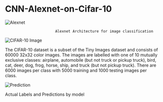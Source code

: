 # CNN-Alexnet-on-Cifar-10



![Alexnet](https://user-images.githubusercontent.com/81832778/126631433-5005a8e2-9160-47ee-8941-53052d0f2433.png)

                           Alexnet Architecture for image classification









![CIFAR-10 Image](https://user-images.githubusercontent.com/81832778/126631594-64133c30-5458-4b1b-af7f-9ba120a9d11a.jpg)








The CIFAR-10 dataset is a subset of the Tiny Images dataset and consists of 60000 32x32 color images. The images are labelled with one of 10 mutually exclusive classes: airplane, automobile (but not truck or pickup truck), bird, cat, deer, dog, frog, horse, ship, and truck (but not pickup truck). There are 6000 images per class with 5000 training and 1000 testing images per class.












![Prediction](https://user-images.githubusercontent.com/81832778/126631742-7cd878d7-ee54-4c69-9c6b-322332484700.png)






Actual Labels and Predictions by model
